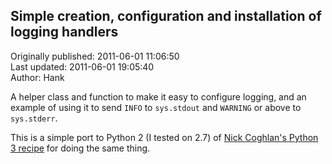 ## Simple creation, configuration and installation of logging handlers  
Originally published: 2011-06-01 11:06:50  
Last updated: 2011-06-01 19:05:40  
Author: Hank   
  
A helper class and function to make it easy to configure logging, and an example of using it to send `INFO` to `sys.stdout` and `WARNING` or above to `sys.stderr`.

This is a simple port to Python 2 (I tested on 2.7) of [Nick Coghlan's Python 3 recipe](http://code.activestate.com/recipes/577496-simple-creation-configuration-and-installation-of-/) for doing the same thing.